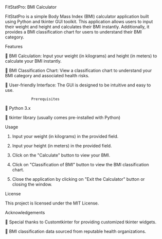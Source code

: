 FitStatPro: BMI Calculator

FitStatPro is a simple Body Mass Index (BMI) calculator application built using Python and tkinter GUI toolkit. This application allows users to input their weight and height and calculates their BMI instantly. Additionally, it provides a BMI classification chart for users to understand their BMI category.

Features

	BMI Calculation: Input your weight (in kilograms) and height (in meters) to calculate your BMI instantly.

	BMI Classification Chart: View a classification chart to understand your BMI category and associated health risks.

	User-friendly Interface: The GUI is designed to be intuitive and easy to use.

                
                Prerequisites

	Python 3.x

	tkinter library (usually comes pre-installed with Python)

Usage

1.	Input your weight (in kilograms) in the provided field.

2.	Input your height (in meters) in the provided field.

3.	Click on the "Calculate" button to view your BMI.

4.	Click on "Classification of BMI" button to view the BMI classification chart.

5.	Close the application by clicking on "Exit the Calculator" button or closing the window.

License

This project is licensed under the MIT License.

Acknowledgements

	Special thanks to Customtkinter for providing customized tkinter widgets.

	BMI classification data sourced from reputable health organizations.




